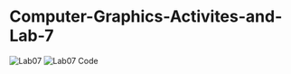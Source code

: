 # Computer-Graphics-Activites-and-Lab-7
![Lab07](https://user-images.githubusercontent.com/19291090/224851902-dda7cb32-1e3a-4eb2-b207-cb6e5f65479f.JPG)
![Lab07 Code](https://user-images.githubusercontent.com/19291090/224851904-6541519d-cc35-424f-85ab-fc23b74722ea.JPG)
